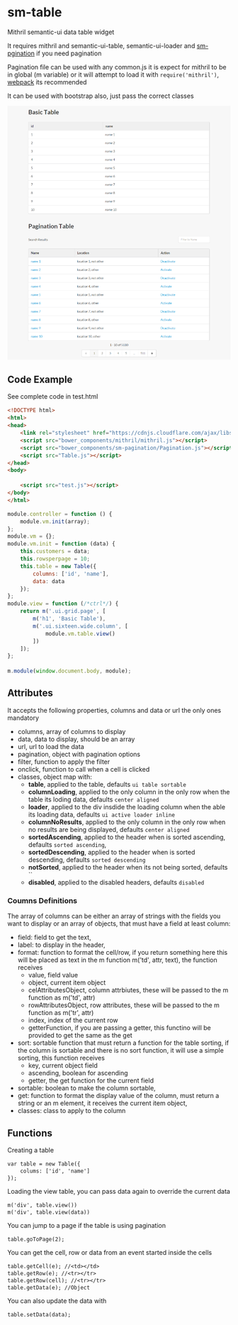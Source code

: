 # sm-table
Mithril semantic-ui data table widget

It requires mithril and semantic-ui-table, semantic-ui-loader and [sm-pgination](https://github.com/pinguxx/sm-pagination) if you need pagination

Pagination file can be used with any common.js it is expect for mithril to be in global (m variable) or it will attempt to load it with `require('mithril')`, [webpack](http://webpack.github.io/docs/) its recommended

It can be used with bootstrap also, just pass the correct classes

![Alt text](table_example.png)

## Code Example

See complete code in test.html

```html
<!DOCTYPE html>
<html>
<head>
    <link rel="stylesheet" href="https://cdnjs.cloudflare.com/ajax/libs/semantic-ui/1.10.3/semantic.min.css">
    <script src="bower_components/mithril/mithril.js"></script>
    <script src="bower_components/sm-pagination/Pagination.js"></script>
    <script src="Table.js"></script>
</head>
<body>

    <script src="test.js"></script>
</body>
</html>
```

```JavaScript
module.controller = function () {
    module.vm.init(array);
};
module.vm = {};
module.vm.init = function (data) {
    this.customers = data;
    this.rowsperpage = 10;
    this.table = new Table({
        columns: ['id', 'name'],
        data: data
    });
};
module.view = function (/*ctrl*/) {
    return m('.ui.grid.page', [
        m('h1', 'Basic Table'),
        m('.ui.sixteen.wide.column', [
            module.vm.table.view()
        ])
    ]);
};

m.module(window.document.body, module);
```

## Attributes
It accepts the following properties, columns and data or url the only ones mandatory

 * columns, array of columns to display
 * data, data to display, should be an array
 * url, url to load the data
 * pagination, object with pagination options
 * filter, function to apply the filter
 * onclick, function to call when a cell is clicked
 * classes, object map with:
    * **table**, applied to the table, defaults `ui table sortable`
    * **columnLoading**, applied to the only column in the only row when the table its loding data, defaults `center aligned`
    * **loader**, applied to the div insdide the loading column when the able its loading data, defaults `ui active loader inline`
    * **columnNoResults**, applied to the only column in the only row when no results are being displayed, defaults `center aligned`
    * **sortedAscending**, applied to the header when is sorted ascending, defaults `sorted ascending`,
    * **sortedDescending**, applied to the header when is sorted descending, defaults `sorted descending`
    * **notSorted**, applied to the header when its not being sorted, defaults ``
    * **disabled**, applied to the disabled headers, defaults `disabled`
    
### Coumns Definitions

The array of columns can be either an array of strings with the fields you want to display or an array of objects, that must have a field at least
column:
 * field: field to get the text,
 * label: to display in the header,
 * format: function to format the cell/row, if you return something here this will be placed as text in the m function m('td', attr, text), the function receives
    * value, field value
    * object, current item object
    * celAttributesObject, column attrbiutes, these will be passed to the m function as m('td', attr)
    * rowAttributesObject, row attributes, these will be passed to the m function as m('tr', attr)
    * index, index of the current row
    * getterFunction, if you are passing a getter, this functino will be provided to get the same as the get
 * sort: sortable function that must return a function for the table sorting, if the column is sortable and there is no sort function, it will use a simple sorting, this function receives
    * key, current object field
    * ascending, boolean for ascending
    * getter, the get function for the current field
 * sortable: boolean to make the column sortable,
 * get: function to format the display value of the column, must return a string or an m element, it receives the current item object,
 * classes: class to apply to the column

## Functions
Creating a table
```JavaScrit
var table = new Table({
    colums: ['id', 'name']
});
```
Loading the view table, you can pass data again to override the current data
```JavaScrit
m('div', table.view())
m('div', table.view(data))
```
You can jump to a page if the table is using pagination
```JavaScrit
table.goToPage(2);
```
You can get the cell, row or data from an event started inside the cells
```JavaScrit
table.getCell(e); //<td></td>
table.getRow(e); //<tr></tr>
table.getRow(cell); //<tr></tr>
table.getData(e); //Object
```
You can also update the data with
```JavaScrit
table.setData(data);
```